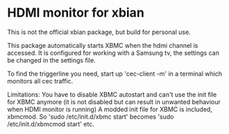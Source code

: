 HDMI monitor for xbian
======================
This is not the official xbian package, but build for personal use.

This package automatically starts XBMC when the hdmi channel is accessed. 
It is configured for working with a Samsung tv, the settings can be changed in the settings file. 

To find the triggerline you need, start up 'cec-client -m' in a terminal which monitors all cec traffic. 


Limitations:
You have to disable XBMC autostart and can't use the init file for XBMC anymore (it is not disabled but can result in unwanted behaviour when HDMI monitor is running)
A modded init file for XBMC is included, xbmcmod. So 'sudo /etc/init.d/xbmc start' becomes 'sudo /etc/init.d/xbmcmod start' etc.


